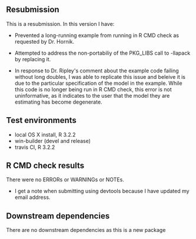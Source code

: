 ## Resubmission
This is a resubmission. In this version I have:

* Prevented a long-running example from running in R CMD check as requested by Dr. Hornik. 

* Attempted to address the non-portabiliy of the PKG_LIBS call to -llapack by replacing it.

* In response to Dr. Ripley's comment about the example code failing without long doubles, I
was able to replicate this issue and beleive it is due to the particular specification of 
the model in the example. While this code is no longer being run in R CMD check, this error
is not uninformative, as it indicates to the user that the model they are estimating has 
become degenerate. 

## Test environments
* local OS X install, R 3.2.2
* win-builder (devel and release)
* travis CI, R 3.2.2

## R CMD check results
There were no ERRORs or WARNINGs or NOTEs. 

* I get a note when submitting using devtools because I have updated my email address.

## Downstream dependencies
There are no downstream dependencies as this is a new package


